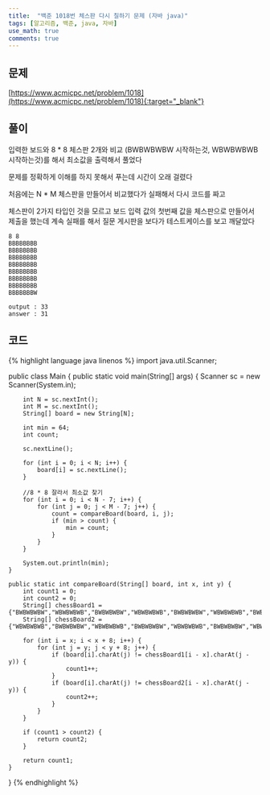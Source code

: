 ```yaml
---
title:  "백준 1018번 체스판 다시 칠하기 문제 (자바 java)"
tags: [알고리즘, 백준, java, 자바]
use_math: true
comments: true
---
```


## 문제

[https://www.acmicpc.net/problem/1018](https://www.acmicpc.net/problem/1018){:target="_blank"}

## 풀이

입력한 보드와 8 * 8 체스판 2개와 비교 (BWBWBWBW 시작하는것, WBWBWBWB 시작하는것)를 해서 최소값을 출력해서 풀었다

문제를 정확하게 이해를 하지 못해서 푸는데 시간이 오래 걸렸다

처음에는 N * M 체스판을 만들어서 비교했다가 실패해서 다시 코드를 짜고

체스판이 2가지 타입인 것을 모르고 보드 입력 값의 첫번째 값을 체스판으로 만들어서 제출을 했는데 계속 실패를 해서 질문 게시판을 보다가 테스트케이스를 보고 깨달았다

```
8 8
BBBBBBBB
BBBBBBBB
BBBBBBBB
BBBBBBBB
BBBBBBBB
BBBBBBBB
BBBBBBBB
BBBBBBBW

output : 33
answer : 31
```

## 코드

{% highlight language java linenos %}
import java.util.Scanner;

public class Main {
    public static void main(String[] args) {
        Scanner sc = new Scanner(System.in);

        int N = sc.nextInt();
        int M = sc.nextInt();
        String[] board = new String[N];

        int min = 64;
        int count;

        sc.nextLine();

        for (int i = 0; i < N; i++) {
            board[i] = sc.nextLine();
        }

        //8 * 8 잘라서 최소값 찾기
        for (int i = 0; i < N - 7; i++) {
            for (int j = 0; j < M - 7; j++) {
                count = compareBoard(board, i, j);
                if (min > count) {
                    min = count;
                }
            }
        }

        System.out.println(min);
    }

    public static int compareBoard(String[] board, int x, int y) {
        int count1 = 0;
        int count2 = 0;
        String[] chessBoard1 = {"BWBWBWBW","WBWBWBWB","BWBWBWBW","WBWBWBWB","BWBWBWBW","WBWBWBWB","BWBWBWBW","WBWBWBWB"};
        String[] chessBoard2 = {"WBWBWBWB","BWBWBWBW","WBWBWBWB","BWBWBWBW","WBWBWBWB","BWBWBWBW","WBWBWBWB","BWBWBWBW"};

        for (int i = x; i < x + 8; i++) {
            for (int j = y; j < y + 8; j++) {
                if (board[i].charAt(j) != chessBoard1[i - x].charAt(j - y)) {
                    count1++;
                }
                if (board[i].charAt(j) != chessBoard2[i - x].charAt(j - y)) {
                    count2++;
                }
            }
        }

        if (count1 > count2) {
            return count2;
        }

        return count1;
    }
}
{% endhighlight %}
